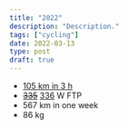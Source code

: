```yaml
---
title: "2022"
description: "Description."
tags: ["cycling"]
date: 2022-03-13
type: post
draft: true
---
```

- [105 km in 3 h](https://www.strava.com/activities/6991470847)
- ~~[335](https://www.strava.com/activities/6471509396)~~ [336](https://www.strava.com/activities/6621190498) W FTP
- 567 km in one week
- 86 kg
